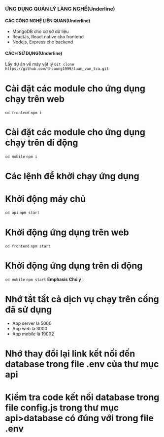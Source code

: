 ### ỨNG DỤNG QUẢN LÝ LÀNG NGHỀ(Underline)

#### CÁC CÔNG NGHỆ LIÊN QUAN(Underline)

- MongoDB cho cơ sở dữ liệu
- ReactJs, React native cho frontend
- Nodejs, Express cho backend

#### CÁCH SỬ DỤNG(Underline)

Lấy dự án về máy vật lý
`Git clone https://github.com/thcuong1999/luan_van_tca.git`

# Cài đặt các module cho ứng dụng chạy trên web

`cd frontend`
`npm i`

# Cài đặt các module cho ứng dụng chạy trên di động

`cd mobile`
`npm i`

# Các lệnh để khởi chạy ứng dụng

# Khởi động máy chủ

`cd api`
`npm start`

# Khởi động ứng dụng trên web

`cd frontend`
`npm start`

# Khởi động ứng dụng trên di động

`cd mobile`
`npm start`
**Emphasis** **Chú ý** :

# Nhớ tắt tất cả dịch vụ chạy trên cổng đã sử dụng

- App server là 5000
- App web là 3000
- App mobile là 19002

# Nhớ thay đổi lại link kết nối đến database trong file .env của thư mục api

# Kiểm tra code kết nối database trong file config.js trong thư mục api>database có đúng với trong file .env
